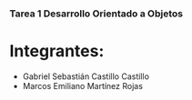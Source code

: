 ### Tarea 1 Desarrollo Orientado a Objetos
# Integrantes: 
 - Gabriel Sebastián Castillo Castillo
 - Marcos Emiliano Martínez Rojas
